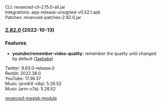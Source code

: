 CLI: revanced-cli-2.15.0-all.jar  
Integrations: app-release-unsigned-v0.52.1.apk  
Patches: revanced-patches-2.82.0.jar  
### [2.82.0](https://github.com/revanced/revanced-patches/compare/v2.81.11...v2.82.0) (2022-10-13)

### Features

* **youtube/remember-video-quality:** remember the quality until changed by default ([1aebabe](https://github.com/revanced/revanced-patches/commit/1aebabefdb0b163e0020fd3b52d7d1fa2404764b))
  
Twitter: 9.63.0-release.0  
Reddit: 2022.38.0  
YouTube: 17.36.37  
Music (arm64-v8a): 5.26.52  
Music (arm-v7a): 5.26.52  

[revanced-magisk-module](https://github.com/j-hc/revanced-magisk-module)  

